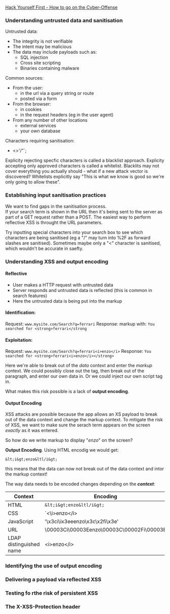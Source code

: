 [Hack Yourself First - How to go on the Cyber-Offense](https://app.pluralsight.com/library/courses/hack-yourself-first/table-of-contents)

### Understanding untrusted data and sanitisation

Untrusted data:
* The integrity is not verifiable
* The intent may be malicious
* The data may include payloads such as:
    * SQL injection
    * Cross site scripting
    * Binaries containing malware

Common sources:
* From the user:
    * in the url via a query string or route
    * posted via a form
* From the browser:
    * in cookies
    * in the request headers (eg in the user agent)
* From any number of other locations
    * external services
    * your own database

Characters requiring sanitisation:
* <>'/"`;

Explicity rejecting specfic characters is called a blacklist approach.
Explicity accepting only approved characters is called a whitelist.
Blacklits may not cover everything you actually should - what if a new attack vector is discovered? Whitelists explicitly say "This is what we know is good so we're only going to allow these".

### Establishing input sanitisation practices

We want to find gaps in the sanitisation process.  
If your search term is shown in the URL then it's being sent to the server as part of a GET request rather than a POST. The easiest way to perform reflective XSS is throught the URL parameters.

Try inputting special characters into your search box to see which characters are being sanitised (eg a "/" may turn into %2F as forward slashes are sanitised). Sometimes maybe only a "<" character is sanitised, which wouldn't be accurate in saefty.

### Understanding XSS and output encoding

#### Reflective

* User makes a HTTP request with untrusted data
* Server responds and untrusted data is reflected (this is common in search features)
* Here the untrusted data is being put into the markup

#### Identification:

Request: `www.mysite.com/Search?q=ferrari`
Response: markup with: `You searched for <strong>ferrari</strong`

#### Exploitation:

Request: `www.mysite.com/Search?q=ferrari<i>enzo</i>`
Response: `You searched for <strong>ferrari<i>enzo</i></strong>`

Here we're able to break out of the *data* context and enter the *markup* context. We could possibly close out the </strong> tag, then break out of the paragraph, and enter our own data in. Or we could inject our own script tag in.

What makes this risk possible is a lack of **output encoding**.

#### Output Encoding

XSS attacks are possible because the app allows an XS payload to break out of the data context and change the markup context. To mitigate the risk of XSS, we want to make sure the serach term appears on the screen *exactly* as it was entered.

So how do we write markup to display "<i>enzo</i>" on the screen?

**Output Encoding**. Using HTML encodig we would get:

`&lt;i&gt;enzo&ltl/i&gt;`

this means that the data can now not break out of the data context and intor the markup context!

The way data needs to be encoded changes depending on the ***context***:

Context | Encoding
--- | ---
HTML | `&lt;i&gt;enzo&ltl/i&gt;`
CSS | `<\i\>enzo\</i\>
JavaScript | '\x3ci\ix3eeenzo\x3c\x2fi\x3e'
URL | \00003Ci\00003Eenzo\00003C\00002Fi\00003E
LDAP distinguished name | \<i\>enzo\</i\> 


### Identifying the use of output encoding

### Delivering a payload via reflected XSS

### Testing fo rthe risk of persistent XSS

### The X-XSS-Protection header
